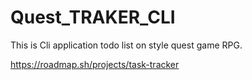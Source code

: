# Quest_TRAKER_CLI

This is Cli application todo list on style quest game RPG.

https://roadmap.sh/projects/task-tracker